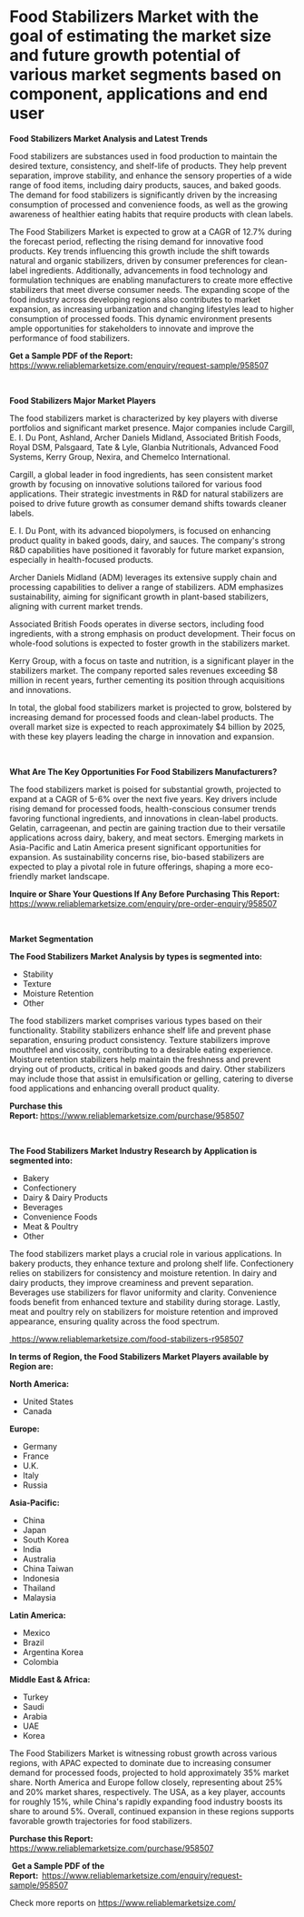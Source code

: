 <p><h1>Food Stabilizers Market with the goal of estimating the market size and future growth potential of various market segments based on component, applications and end user</h1></p><p><strong>Food Stabilizers Market Analysis and Latest Trends</strong></p>
<p><p>Food stabilizers are substances used in food production to maintain the desired texture, consistency, and shelf-life of products. They help prevent separation, improve stability, and enhance the sensory properties of a wide range of food items, including dairy products, sauces, and baked goods. The demand for food stabilizers is significantly driven by the increasing consumption of processed and convenience foods, as well as the growing awareness of healthier eating habits that require products with clean labels.</p><p>The Food Stabilizers Market is expected to grow at a CAGR of 12.7% during the forecast period, reflecting the rising demand for innovative food products. Key trends influencing this growth include the shift towards natural and organic stabilizers, driven by consumer preferences for clean-label ingredients. Additionally, advancements in food technology and formulation techniques are enabling manufacturers to create more effective stabilizers that meet diverse consumer needs. The expanding scope of the food industry across developing regions also contributes to market expansion, as increasing urbanization and changing lifestyles lead to higher consumption of processed foods. This dynamic environment presents ample opportunities for stakeholders to innovate and improve the performance of food stabilizers.</p></p>
<p><strong>Get a Sample PDF of the Report:&nbsp;</strong> <a href="https://www.reliablemarketsize.com/enquiry/request-sample/958507?utm_campaign=3354&utm_medium=2&utm_source=Github&utm_content=ia&utm_term=07042025&utm_id=food-stabilizers">https://www.reliablemarketsize.com/enquiry/request-sample/958507</a></p>
<p>&nbsp;</p>
<p><strong>Food Stabilizers Major Market Players</strong></p>
<p><p>The food stabilizers market is characterized by key players with diverse portfolios and significant market presence. Major companies include Cargill, E. I. Du Pont, Ashland, Archer Daniels Midland, Associated British Foods, Royal DSM, Palsgaard, Tate & Lyle, Glanbia Nutritionals, Advanced Food Systems, Kerry Group, Nexira, and Chemelco International. </p><p>Cargill, a global leader in food ingredients, has seen consistent market growth by focusing on innovative solutions tailored for various food applications. Their strategic investments in R&D for natural stabilizers are poised to drive future growth as consumer demand shifts towards cleaner labels.</p><p>E. I. Du Pont, with its advanced biopolymers, is focused on enhancing product quality in baked goods, dairy, and sauces. The company's strong R&D capabilities have positioned it favorably for future market expansion, especially in health-focused products.</p><p>Archer Daniels Midland (ADM) leverages its extensive supply chain and processing capabilities to deliver a range of stabilizers. ADM emphasizes sustainability, aiming for significant growth in plant-based stabilizers, aligning with current market trends.</p><p>Associated British Foods operates in diverse sectors, including food ingredients, with a strong emphasis on product development. Their focus on whole-food solutions is expected to foster growth in the stabilizers market.</p><p>Kerry Group, with a focus on taste and nutrition, is a significant player in the stabilizers market. The company reported sales revenues exceeding $8 million in recent years, further cementing its position through acquisitions and innovations.</p><p>In total, the global food stabilizers market is projected to grow, bolstered by increasing demand for processed foods and clean-label products. The overall market size is expected to reach approximately $4 billion by 2025, with these key players leading the charge in innovation and expansion.</p></p>
<p>&nbsp;</p>
<p><strong>What Are The Key Opportunities For Food Stabilizers Manufacturers?</strong></p>
<p><p>The food stabilizers market is poised for substantial growth, projected to expand at a CAGR of 5-6% over the next five years. Key drivers include rising demand for processed foods, health-conscious consumer trends favoring functional ingredients, and innovations in clean-label products. Gelatin, carrageenan, and pectin are gaining traction due to their versatile applications across dairy, bakery, and meat sectors. Emerging markets in Asia-Pacific and Latin America present significant opportunities for expansion. As sustainability concerns rise, bio-based stabilizers are expected to play a pivotal role in future offerings, shaping a more eco-friendly market landscape.</p></p>
<p><strong>Inquire or Share Your Questions If Any Before Purchasing This Report:</strong> <a href="https://www.reliablemarketsize.com/enquiry/pre-order-enquiry/958507?utm_campaign=3354&utm_medium=2&utm_source=Github&utm_content=ia&utm_term=07042025&utm_id=food-stabilizers">https://www.reliablemarketsize.com/enquiry/pre-order-enquiry/958507</a></p>
<p>&nbsp;</p>
<p><strong>Market Segmentation</strong></p>
<p><strong>The Food Stabilizers Market Analysis by types is segmented into:</strong></p>
<p><ul><li>Stability</li><li>Texture</li><li>Moisture Retention</li><li>Other</li></ul></p>
<p><p>The food stabilizers market comprises various types based on their functionality. Stability stabilizers enhance shelf life and prevent phase separation, ensuring product consistency. Texture stabilizers improve mouthfeel and viscosity, contributing to a desirable eating experience. Moisture retention stabilizers help maintain the freshness and prevent drying out of products, critical in baked goods and dairy. Other stabilizers may include those that assist in emulsification or gelling, catering to diverse food applications and enhancing overall product quality.</p></p>
<p><strong>Purchase this Report:&nbsp;</strong><a href="https://www.reliablemarketsize.com/purchase/958507?utm_campaign=3354&utm_medium=2&utm_source=Github&utm_content=ia&utm_term=07042025&utm_id=food-stabilizers">https://www.reliablemarketsize.com/purchase/958507</a></p>
<p>&nbsp;</p>
<p><strong>The Food Stabilizers Market Industry Research by Application is segmented into:</strong></p>
<p><ul><li>Bakery</li><li>Confectionery</li><li>Dairy & Dairy Products</li><li>Beverages</li><li>Convenience Foods</li><li>Meat & Poultry</li><li>Other</li></ul></p>
<p><p>The food stabilizers market plays a crucial role in various applications. In bakery products, they enhance texture and prolong shelf life. Confectionery relies on stabilizers for consistency and moisture retention. In dairy and dairy products, they improve creaminess and prevent separation. Beverages use stabilizers for flavor uniformity and clarity. Convenience foods benefit from enhanced texture and stability during storage. Lastly, meat and poultry rely on stabilizers for moisture retention and improved appearance, ensuring quality across the food spectrum.</p></p>
<p><a href="https://www.reliablemarketsize.com/food-stabilizers-r958507?utm_campaign=3354&utm_medium=2&utm_source=Github&utm_content=ia&utm_term=07042025&utm_id=food-stabilizers">&nbsp;https://www.reliablemarketsize.com/food-stabilizers-r958507</a></p>
<p><strong>In terms of Region, the Food Stabilizers Market Players available by Region are:</strong></p>
<p>
    <p> <strong> North America: </strong>
        <ul>
            <li>United States</li>
            <li>Canada</li>
        </ul>
        </p> 
    <p> <strong> Europe: </strong>
        <ul>
            <li>Germany</li>
            <li>France</li>
            <li>U.K.</li>
            <li>Italy</li>
            <li>Russia</li>
        </ul>
        </p> 
    <p> <strong> Asia-Pacific: </strong>
        <ul>
            <li>China</li>
            <li>Japan</li>
            <li>South Korea</li>
            <li>India</li>
            <li>Australia</li>
            <li>China Taiwan</li>
            <li>Indonesia</li>
            <li>Thailand</li>
            <li>Malaysia</li>
        </ul>
        </p> 
    <p> <strong> Latin America: </strong>
        <ul>
            <li>Mexico</li>
            <li>Brazil</li>
            <li>Argentina Korea</li>
            <li>Colombia</li>
        </ul>
        </p> 
    <p> <strong> Middle East & Africa: </strong>
        <ul>
            <li>Turkey</li>
            <li>Saudi</li>
            <li>Arabia</li>
            <li>UAE</li>
            <li>Korea</li>
        </ul>
    </p>
    </p>
<p><p>The Food Stabilizers Market is witnessing robust growth across various regions, with APAC expected to dominate due to increasing consumer demand for processed foods, projected to hold approximately 35% market share. North America and Europe follow closely, representing about 25% and 20% market shares, respectively. The USA, as a key player, accounts for roughly 15%, while China's rapidly expanding food industry boosts its share to around 5%. Overall, continued expansion in these regions supports favorable growth trajectories for food stabilizers.</p></p>
<p><strong>Purchase this Report: </strong><a href="https://www.reliablemarketsize.com/purchase/958507?utm_campaign=3354&utm_medium=2&utm_source=Github&utm_content=ia&utm_term=07042025&utm_id=food-stabilizers">https://www.reliablemarketsize.com/purchase/958507</a></p>
<p>&nbsp;<strong>Get a Sample PDF of the Report:&nbsp;&nbsp;</strong><a href="https://www.reliablemarketsize.com/enquiry/request-sample/958507?utm_campaign=3354&utm_medium=2&utm_source=Github&utm_content=ia&utm_term=07042025&utm_id=food-stabilizers">https://www.reliablemarketsize.com/enquiry/request-sample/958507</a></p>
<p><strong></strong></p>
<p>Check more reports on <a href="https://www.reliablemarketsize.com/?utm_campaign=3354&utm_medium=2&utm_source=Github&utm_content=ia&utm_term=07042025&utm_id=food-stabilizers">https://www.reliablemarketsize.com/</a></p>